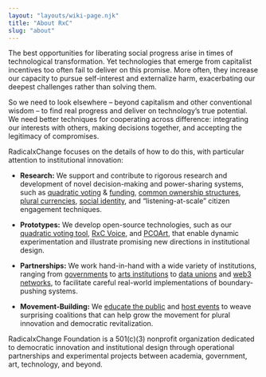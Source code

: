 ```yaml
---
layout: "layouts/wiki-page.njk"
title: "About RxC"
slug: "about"
---
```


The best opportunities for liberating social progress arise in times of technological transformation. Yet technologies that emerge from capitalist incentives too often fail to deliver on this promise. More often, they increase our capacity to pursue self-interest and externalize harm, exacerbating our deepest challenges rather than solving them. 

So we need to look elsewhere – beyond capitalism and other conventional wisdom – to find real progress and deliver on technology’s true potential. We need better techniques for cooperating across difference: integrating our interests with others, making decisions together, and accepting the legitimacy of compromises. 

RadicalxChange focuses on the details of how to do this, with particular attention to institutional innovation:

  - **Research:** We support and contribute to rigorous research and development of novel decision-making and power-sharing systems, such as [quadratic voting](/wiki/plural-voting/) & [funding](/wiki/plural-funding/), [common ownership structures](/wiki/plural-property/), [plural currencies](/wiki/plural-money/), [social identity](/wiki/social-identity/), and “listening-at-scale” citizen engagement techniques.

  - **Prototypes:** We develop open-source technologies, such as our [quadratic voting tool](https://demo.quadraticvote.radicalxchange.org/), [RxC Voice](https://voice.radicalxchange.org/), and [PCOArt](https://github.com/RadicalxChange/pco-art/), that enable dynamic experimentation and illustrate promising new directions in institutional design.

  - **Partnerships:** We work hand-in-hand with a wide variety of institutions, ranging from [governments](/wiki/colorado-qv/) to [arts institutions](https://www.serpentinegalleries.org/) to [data unions](/wiki/data-dignity/) and [web3 networks](/media/blog/finding-wildlands-soul/), to facilitate careful real-world implementations of boundary-pushing systems.

  - **Movement-Building:** We [educate the public](/media/) and [host events](/events/) to weave surprising coalitions that can help grow the movement for plural innovation and democratic revitalization.

RadicalxChange Foundation is a 501(c)(3) nonprofit organization dedicated to democratic innovation and institutional design through operational partnerships and experimental projects between academia, government, art, technology, and beyond.
